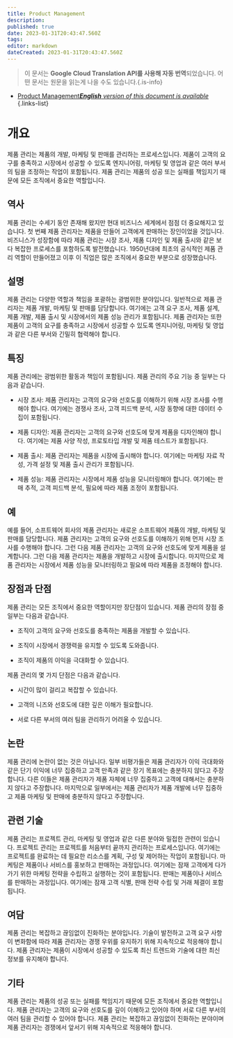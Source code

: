 ```yaml
---
title: Product Management
description: 
published: true
date: 2023-01-31T20:43:47.560Z
tags: 
editor: markdown
dateCreated: 2023-01-31T20:43:47.560Z
---
```


> 이 문서는 **Google Cloud Translation API를 사용해 자동 번역**되었습니다.
어떤 문서는 원문을 읽는게 나을 수도 있습니다.{.is-info}

- [Product Management***English** version of this document is available*](/en/Knowledge-base/Dictionary/product-management)
{.links-list}


# 개요
제품 관리는 제품의 개발, 마케팅 및 판매를 관리하는 프로세스입니다. 제품이 고객의 요구를 충족하고 시장에서 성공할 수 있도록 엔지니어링, 마케팅 및 영업과 같은 여러 부서의 팀을 조정하는 작업이 포함됩니다. 제품 관리는 제품의 성공 또는 실패를 책임지기 때문에 모든 조직에서 중요한 역할입니다.

## 역사
제품 관리는 수세기 동안 존재해 왔지만 현대 비즈니스 세계에서 점점 더 중요해지고 있습니다. 첫 번째 제품 관리자는 제품을 만들어 고객에게 판매하는 장인이었을 것입니다. 비즈니스가 성장함에 따라 제품 관리는 시장 조사, 제품 디자인 및 제품 출시와 같은 보다 복잡한 프로세스를 포함하도록 발전했습니다. 1950년대에 최초의 공식적인 제품 관리 역할이 만들어졌고 이후 이 직업은 많은 조직에서 중요한 부분으로 성장했습니다.

## 설명
제품 관리는 다양한 역할과 책임을 포괄하는 광범위한 분야입니다. 일반적으로 제품 관리자는 제품 개발, 마케팅 및 판매를 담당합니다. 여기에는 고객 요구 조사, 제품 설계, 제품 개발, 제품 출시 및 시장에서의 제품 성능 관리가 포함됩니다. 제품 관리자는 또한 제품이 고객의 요구를 충족하고 시장에서 성공할 수 있도록 엔지니어링, 마케팅 및 영업과 같은 다른 부서와 긴밀히 협력해야 합니다.

## 특징
제품 관리에는 광범위한 활동과 책임이 포함됩니다. 제품 관리의 주요 기능 중 일부는 다음과 같습니다.

- 시장 조사: 제품 관리자는 고객의 요구와 선호도를 이해하기 위해 시장 조사를 수행해야 합니다. 여기에는 경쟁사 조사, 고객 피드백 분석, 시장 동향에 대한 데이터 수집이 포함됩니다.

- 제품 디자인: 제품 관리자는 고객의 요구와 선호도에 맞게 제품을 디자인해야 합니다. 여기에는 제품 사양 작성, 프로토타입 개발 및 제품 테스트가 포함됩니다.

- 제품 출시: 제품 관리자는 제품을 시장에 출시해야 합니다. 여기에는 마케팅 자료 작성, 가격 설정 및 제품 출시 관리가 포함됩니다.

- 제품 성능: 제품 관리자는 시장에서 제품 성능을 모니터링해야 합니다. 여기에는 판매 추적, 고객 피드백 분석, 필요에 따라 제품 조정이 포함됩니다.

## 예
예를 들어, 소프트웨어 회사의 제품 관리자는 새로운 소프트웨어 제품의 개발, 마케팅 및 판매를 담당합니다. 제품 관리자는 고객의 요구와 선호도를 이해하기 위해 먼저 시장 조사를 수행해야 합니다. 그런 다음 제품 관리자는 고객의 요구와 선호도에 맞게 제품을 설계합니다. 그런 다음 제품 관리자는 제품을 개발하고 시장에 출시합니다. 마지막으로 제품 관리자는 시장에서 제품 성능을 모니터링하고 필요에 따라 제품을 조정해야 합니다.

## 장점과 단점
제품 관리는 모든 조직에서 중요한 역할이지만 장단점이 있습니다. 제품 관리의 장점 중 일부는 다음과 같습니다.

- 조직이 고객의 요구와 선호도를 충족하는 제품을 개발할 수 있습니다.

- 조직이 시장에서 경쟁력을 유지할 수 있도록 도와줍니다.

- 조직이 제품의 이익을 극대화할 수 있습니다.

제품 관리의 몇 가지 단점은 다음과 같습니다.

- 시간이 많이 걸리고 복잡할 수 있습니다.

- 고객의 니즈와 선호도에 대한 깊은 이해가 필요합니다.

- 서로 다른 부서의 여러 팀을 관리하기 어려울 수 있습니다.

## 논란
제품 관리에 논란이 없는 것은 아닙니다. 일부 비평가들은 제품 관리자가 이익 극대화와 같은 단기 이익에 너무 집중하고 고객 만족과 같은 장기 목표에는 충분하지 않다고 주장합니다. 다른 이들은 제품 관리자가 제품 자체에 너무 집중하고 고객에 대해서는 충분하지 않다고 주장합니다. 마지막으로 일부에서는 제품 관리자가 제품 개발에 너무 집중하고 제품 마케팅 및 판매에 충분하지 않다고 주장합니다.

## 관련 기술
제품 관리는 프로젝트 관리, 마케팅 및 영업과 같은 다른 분야와 밀접한 관련이 있습니다. 프로젝트 관리는 프로젝트를 처음부터 끝까지 관리하는 프로세스입니다. 여기에는 프로젝트를 완료하는 데 필요한 리소스를 계획, 구성 및 제어하는 작업이 포함됩니다. 마케팅은 제품이나 서비스를 홍보하고 판매하는 과정입니다. 여기에는 잠재 고객에게 다가가기 위한 마케팅 전략을 수립하고 실행하는 것이 포함됩니다. 판매는 제품이나 서비스를 판매하는 과정입니다. 여기에는 잠재 고객 식별, 판매 전략 수립 및 거래 체결이 포함됩니다.

## 여담
제품 관리는 복잡하고 끊임없이 진화하는 분야입니다. 기술이 발전하고 고객 요구 사항이 변화함에 따라 제품 관리자는 경쟁 우위를 유지하기 위해 지속적으로 적응해야 합니다. 제품 관리자는 제품이 시장에서 성공할 수 있도록 최신 트렌드와 기술에 대한 최신 정보를 유지해야 합니다.

## 기타
제품 관리는 제품의 성공 또는 실패를 책임지기 때문에 모든 조직에서 중요한 역할입니다. 제품 관리자는 고객의 요구와 선호도를 깊이 이해하고 있어야 하며 서로 다른 부서의 여러 팀을 관리할 수 있어야 합니다. 제품 관리는 복잡하고 끊임없이 진화하는 분야이며 제품 관리자는 경쟁에서 앞서기 위해 지속적으로 적응해야 합니다.